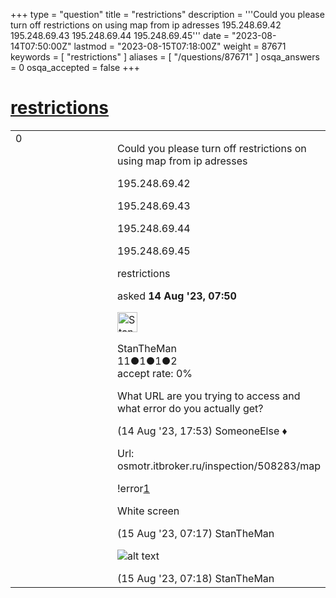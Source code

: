 +++
type = "question"
title = "restrictions"
description = '''Could you please turn off restrictions on using map from ip adresses 195.248.69.42 195.248.69.43 195.248.69.44 195.248.69.45'''
date = "2023-08-14T07:50:00Z"
lastmod = "2023-08-15T07:18:00Z"
weight = 87671
keywords = [ "restrictions" ]
aliases = [ "/questions/87671" ]
osqa_answers = 0
osqa_accepted = false
+++

<div class="headNormal">

# [restrictions](/questions/87671/restrictions)

</div>

<div id="main-body">

<div id="askform">

<table id="question-table" style="width:100%;">
<colgroup>
<col style="width: 50%" />
<col style="width: 50%" />
</colgroup>
<tbody>
<tr>
<td style="width: 30px; vertical-align: top"><div class="vote-buttons">
<span id="post-87671-upvote" class="ajax-command post-vote up" rel="nofollow" title="I like this post (click again to cancel)"> </span>
<div id="post-87671-score" class="post-score" title="current number of votes">
0
</div>
<span id="post-87671-downvote" class="ajax-command post-vote down" rel="nofollow" title="I dont like this post (click again to cancel)"> </span> <span id="favorite-mark" class="ajax-command favorite-mark" rel="nofollow" title="mark/unmark this question as favorite (click again to cancel)"> </span>
<div id="favorite-count" class="favorite-count">
&#10;</div>
</div></td>
<td><div id="item-right">
<div class="question-body">
<p>Could you please turn off restrictions on using map from ip adresses</p>
<p>195.248.69.42</p>
<p>195.248.69.43</p>
<p>195.248.69.44</p>
<p>195.248.69.45</p>
</div>
<div id="question-tags" class="tags-container tags">
<span class="post-tag tag-link-restrictions" rel="tag" title="see questions tagged &#39;restrictions&#39;">restrictions</span>
</div>
<div id="question-controls" class="post-controls">
&#10;</div>
<div class="post-update-info-container">
<div class="post-update-info post-update-info-user">
<p>asked <strong>14 Aug '23, 07:50</strong></p>
<img src="https://secure.gravatar.com/avatar/4da5bf155126158ab1cdc27770e697fd?s=32&amp;d=identicon&amp;r=g" class="gravatar" width="32" height="32" alt="StanTheMan&#39;s gravatar image" />
<p><span>StanTheMan</span><br />
<span class="score" title="11 reputation points">11</span><span title="1 badges"><span class="badge1">●</span><span class="badgecount">1</span></span><span title="1 badges"><span class="silver">●</span><span class="badgecount">1</span></span><span title="2 badges"><span class="bronze">●</span><span class="badgecount">2</span></span><br />
<span class="accept_rate" title="Rate of the user&#39;s accepted answers">accept rate:</span> <span title="StanTheMan has no accepted answers">0%</span></p>
</div>
</div>
<div id="comments-container-87671" class="comments-container">
<span id="87674"></span>
<div id="comment-87674" class="comment">
<div id="post-87674-score" class="comment-score">
&#10;</div>
<div class="comment-text">
<p>What URL are you trying to access and what error do you actually get?</p>
</div>
<div id="comment-87674-info" class="comment-info">
<span class="comment-age">(14 Aug '23, 17:53)</span> <span class="comment-user userinfo">SomeoneElse ♦</span>
</div>
</div>
<span id="87677"></span>
<div id="comment-87677" class="comment">
<div id="post-87677-score" class="comment-score">
&#10;</div>
<div class="comment-text">
<p>Url: osmotr.itbroker.ru/inspection/508283/map</p>
<p>!error<a href="https://help.openstreetmap.org/upfiles/6B818482-F25E-4AA6-8FED-7F44EBFC5D64.jpeg">1</a></p>
<p>White screen</p>
</div>
<div id="comment-87677-info" class="comment-info">
<span class="comment-age">(15 Aug '23, 07:17)</span> <span class="comment-user userinfo">StanTheMan</span>
</div>
</div>
<span id="87678"></span>
<div id="comment-87678" class="comment">
<div id="post-87678-score" class="comment-score">
&#10;</div>
<div class="comment-text">
<p><img src="https://help.openstreetmap.org/upfiles/79846625-1F7B-432A-A40F-E5D22EBEA8FB.jpeg" alt="alt text" /></p>
</div>
<div id="comment-87678-info" class="comment-info">
<span class="comment-age">(15 Aug '23, 07:18)</span> <span class="comment-user userinfo">StanTheMan</span>
</div>
</div>
</div>
<div id="comment-tools-87671" class="comment-tools">
&#10;</div>
<div class="clear">
&#10;</div>
<div id="comment-87671-form-container" class="comment-form-container">
&#10;</div>
<div class="clear">
&#10;</div>
</div></td>
</tr>
</tbody>
</table>

</div>

</div>

